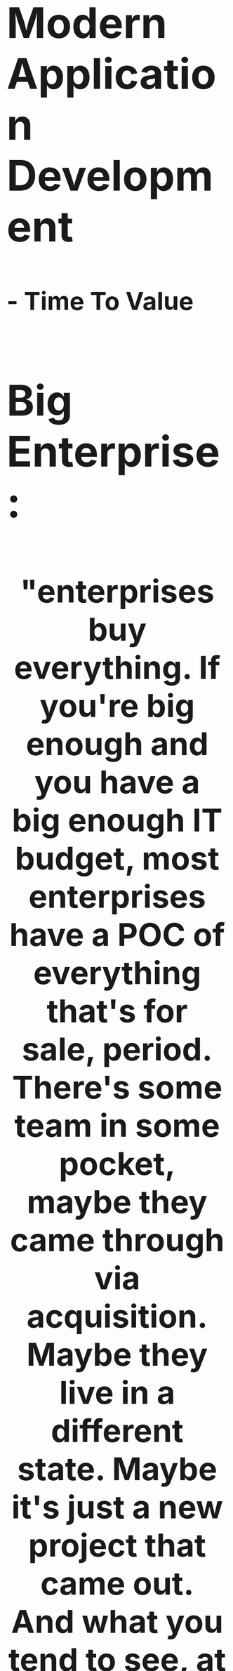 <font size="16">
 
# Modern Application Development
### - Time To Value 

# Big Enterprise:
## <p align="center"> <b> "enterprises buy everything. If you're big enough and you have a big enough IT budget, most enterprises have a POC of everything that's for sale, period. There's some team in some pocket, maybe they came through via acquisition. Maybe they live in a different state. Maybe it's just a new project that came out. And what you tend to see, at least from my experiences, if I walk into a typical enterprise, they may tell me something like, "Hey, we have a POC, a Pivotal Cloud Foundry, OpenShift, and we want some of that new thing that we just saw from you guys. How do we get a POC going?" </b> </p> [- Kelsey Hightower, principal developer advocate at Google](https://www.lastweekinaws.com/podcast/screaming-in-the-cloud/the-staying-power-of-kubernetes-with-kelsey-hightower/)

## Big O's:
### 1. Software: Greenfield & Brownfield
### 2. Legacy: "it makes actual money"
### 3. Cloud: Early days

## Improvements: 
[![Systems Thinking](https://github.com/ankumar/Architecture/blob/master/images/Russell%20Ackoff.png)](https://www.youtube.com/watch?v=OqEeIG8aPPk "Dr. Russell Ackoff")
## <p align="center"><b>Systems Thinking: "If we have a system of improvement that’s directed at improving the parts taken separately, you can be absolutely sure that the performance of the whole will not be improved. The performance of a system depends on how the parts fit, not how they act taken separately.” <b>- Dr. Russell Ackoff.</b></p>
  
![](https://github.com/ankumar/Architecture/blob/master/images/wardley.jpeg)

- Architecture is about **Systems Thinking** including People, Process and Technology; synthesis of multiple perspectives, including social dynamics, domain-driven design, business models, and software architecture. It's not about code, and it's not a synonym for "software architecture":

- Anything is possible for a company when its culture is about listening, learning, and harnessing individual passions and talents to the company’s mission." - Satya Nadella

## **1. Technology needs to be embedded in the Business not external to it or merely aligned with it**
         - Work backwards from Customer/Business outcomes
         - Build closed loop systems to optimize for continual Improvements & Learning
         - Technology Commoditization
## **2. Focus on core value vs plumbing:**
         - Business mapped into technologies that underpin the delivery of that core value 
         - Seeing Custom & Commodity technologies in the value chain
         - Custom to Commodity & Viceversa to increase the value delivery for lower cost

## Architecture:
## 1. Services 
* Designing Modularity & Interfaces
* Decomposing an Application into Services & APIs

![](https://github.com/ankumar/Architecture/blob/master/images/Microservices1.jpg)

[Microservices](https://www.youtube.com/watch?v=wgdBVIX9ifA) - also known as the microservice architecture - is an architectural style that structures an application as a collection of services that are

**1. Highly maintainable & testable** <br>
**2. Loosely coupled** <br>
**3. Independently deployable** <br>
**4. Organized around business capabilities** <br>
**5. Owned by a small team**<br>
![](https://images.ctfassets.net/ro61k101ee59/2bmS9TVlJc5einK9YLBY3V/992367961e649dd0343a3486616601fd/Image-1.png?w=1348&q=90)
<p align="center"> <a href="https://monzo.com/blog/we-built-network-isolation-for-1-500-services">Modern Bank, Monzo: 1,500+ services</a> </p>

## **There isn't a concrete, well-defined algorithm for decomposing a system into services. As with much of software development, it's something of an art. If you decompose a system incorrectly, we have a distributed monolith, a system consisting of coupled services that must be deployed together. A distributed monolith has the drawbacks of both the monolithic and the Microservices architectures.**

## > Devs to focus on Business logic, Hiding Distributed systems complexity, Examples:
* https://cloud.google.com/run/
* https://dapr.io/
* https://oam.dev/

## 2. Software 2.0

### Data powers new innovations, improvements in customer experience, and efficiency. Small advantage in data and algorithms result in increased customers/business success which in turn results in more data. This virtuous cycle due to positive feedback loop amplifies a company's competitive advantage, making data one of the key ingredients in building companies that have Increasing Returns instead of commonly seen Decreasing Returns.

![](https://miro.medium.com/max/1372/1*zOp70MCQ-uhaS7lUVAhATA.png)

### Advances in machine learning (ML) over the last decade have opened up a radically new approach to building software systems. Dubbed [“Software 2.0”](https://medium.com/@karpathy/software-2-0-a64152b37c35), this approach focuses on training models to learn from data instead of explicitly writing code for the required behavior. 

## <p align="center"> <b> "In traditional software engineering, or Software 1.0, a program’s functionality is defined via code as dictated by a human. In the age of machine learning, we are increasingly observing Software 2.0 systems, where a program’s functionality is defined by the weights of neural networks as dictated by the data. You wouldn’t trust a piece of human-written code that hasn’t ever been debugged or tested, so why shouldn’t our data receive the same treatment now that it’s a first-class citizen in so many real-world systems?"

## > Data Validation 
Data quality problem categories:
- Data creation
- Data labelling
- Data manipulation
- Data quality evaluation
## > Software Engineering Practices, Examples:
* https://algorithmia.com/enterprise
* https://algorithmia.com/blog/introducing-github-source-code-management-for-algorithmia
</b> </p>

## 3. Open Source > [Inner Sourcing - Open source best practices within organization](https://github.com/InnerSourceCommons/InnerSourcePatterns)
## - “if you want to go fast go alone, but if you want to go far, go together”
## - " "new model" is a big increase in end user corporations contributing to and producing their own open source projects. That's where the resources are coming from, and it's part of the success of Netflix, Capital One, Lyft, Airbnb that is spreading. ” <p align="right"><b>- Adrian Cockcroft, VP Cloud architecture strategy at Amazon Web Services</b></p>
## <p> <b>- Cloud would not have been possible without open source</b> </p>
## - Developers - Over 1.3 million first time contributors joined the open source community
* [2019 Octoverse report](https://octoverse.github.com/)
* [2018 Octoverse report](https://octoverse.github.com/2018/)
## - Community & Company Driven [Projects](https://www.linuxfoundation.org/projects/)
## - Open [Governance](https://github.com/cncf/toc/), Stewardship & [Principles](https://github.com/cncf/toc/blob/master/PRINCIPLES.md#toc-operating-principles)
### <p align="left"> <b> "it's not a race it's a marathon" </b> </p>
[![It's not a race if we're all on the same team](https://github.com/ankumar/Architecture/blob/master/images/Kelsey%20Hightower.png)](https://www.youtube.com/watch?v=jiaLsxjBeOQ "Kelsey Hightower, Staff Developer Advocate, Google")
### <p align="right"> <b> ".........it's not a race if we're all on the same team" </b> </p>

## 4. Cloud Computing > [Service Model - SaaS](https://nvlpubs.nist.gov/nistpubs/Legacy/SP/nistspecialpublication800-145.pdf)
## - On the future of @Kubernetesio “We'll enter another phase where you'll build a platform on top of Kubernetes, but it won't be worth mentioning that Kubernetes is underneath. People will be more interested in the thing above.”
|Characteristics|Developer Productivity|
|------------------------| ---------------------------------------------------------------------------------------------|
| **On-demand self-service** | A consumer can unilaterally provision computing capabilities, such as server time and network storage, as needed automatically without requiring human interaction |
|**Broad network access**|Capabilities are available over the network and accessed through standard mechanisms|
|**Resource pooling**|The provider’s computing resources are pooled to serve multiple consumers using a multi-tenant model, with different physical and virtual resources dynamically|
|**Rapid elasticity**|Capabilities can be elastically provisioned and released to scale rapidly outward and inward with demand|
|**Measured service**|Cloud systems automatically control and optimize resource use by leveraging a metering capability (typically per-per-use)|

![](https://github.com/ankumar/Architecture/blob/master/images/CNCF.png)<p align="center"> </p>
[![Opensource's value and collaborating with cloud vendors](https://github.com/ankumar/Architecture/blob/master/images/databricks-opensource.png)](https://dbricks.co/ex200221a, "")
### <p align="right"><b>- Ali Ghodsi, Co-founder & CEO at data science, big data processing and machine learning company Databricks.</b></p>
#
## [> Learning Stuff...](https://github.com/ankumar/Architecture/blob/master/Patterns/Stuff.md)
</font>
